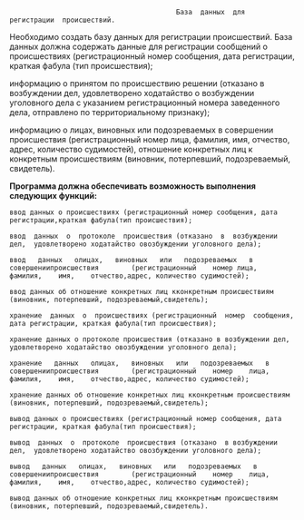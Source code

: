                                              База  данных  для  регистрации  происшествий.   

Необходимо  создать базу  данных  для регистрации происшествий. База данных должна содержать данные для регистрации сообщений о происшествиях (регистрационный номер сообщения, дата регистрации, краткая фабула (тип происшествия); 

информацию о принятом по происшествию решении (отказано в возбуждении дел, удовлетворено ходатайство о возбуждении уголовного дела с указанием регистрационный номера  заведенного  дела,  отправлено  по  территориальному  признаку);

информацию  о  лицах, виновных  или  подозреваемых  в  совершении  происшествия  (регистрационный  номер  лица, фамилия,  имя,  отчество,  адрес,  количество  судимостей),  отношение  конкретных  лиц  к конкретным происшествиям (виновник, потерпевший, подозреваемый, свидетель).

**Программа должна обеспечивать возможность выполнения следующих функций:**

	ввод данных о происшествиях (регистрационный номер сообщения, дата регистрации,краткая фабула(тип происшествия); 
        
	ввод  данных  о  протоколе  происшествия (отказано  в  возбуждении  дел,  удовлетворено ходатайство овозбуждении уголовного дела);
        
	ввод   данных   олицах,   виновных   или   подозреваемых   в   совершениипроисшествия        (регистрационный    номер лица,    фамилия,    имя,    отчество,адрес, количество судимостей);
        
	ввод данных об отношение конкретных лиц кконкретным происшествиям (виновник, потерпевший, подозреваемый,свидетель);
        
	хранение  данных  о  происшествиях (регистрационный  номер  сообщения,  дата регистрации, краткая фабула(тип происшествия);
        
	хранение данных о протоколе происшествия (отказано в возбуждении дел, удовлетворено ходатайство овозбуждении уголовного дела);
        
	хранение   данных   олицах,   виновных   или   подозреваемых   в   совершениипроисшествия        (регистрационный    номер    лица,    фамилия,    имя,    отчество,адрес, количество судимостей);
        
	хранение данных об отношение конкретных лиц кконкретным происшествиям (виновник, потерпевший, подозреваемый,свидетель);
        
	вывод данных о происшествиях (регистрационный номер сообщения, дата регистрации, краткая фабула(тип происшествия);
        
	вывод  данных  о  протоколе  происшествия (отказано  в возбуждении дел,  удовлетворено ходатайство овозбуждении уголовного дела);
        
	вывод   данных   олицах,   виновных   или   подозреваемых   в   совершениипроисшествия        (регистрационный    номер    лица,    фамилия,    имя,    отчество,адрес, количество судимостей);
        
	вывод данных об отношение конкретных лиц кконкретным происшествиям (виновник, потерпевший, подозреваемый,свидетель).
